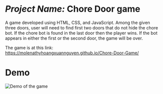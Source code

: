 # *Project Name:* Chore Door game
A game developed using HTML, CSS, and JavaScript. Among the given three doors, user will need to find first two doors that do not hide the chore bot. 
If the chore bot is found in the last door then the player wins. If the bot appears in either the first or the second door, the game will be over.

The game is at this link:
https://molenathyhoangxuannguyen.github.io/Chore-Door-Game/

# Demo
<img src="https://github.com/molenathyhoangxuannguyen/Chore-Door-Game/blob/master/chore-door-demo.gif" alt="Demo of the game">
